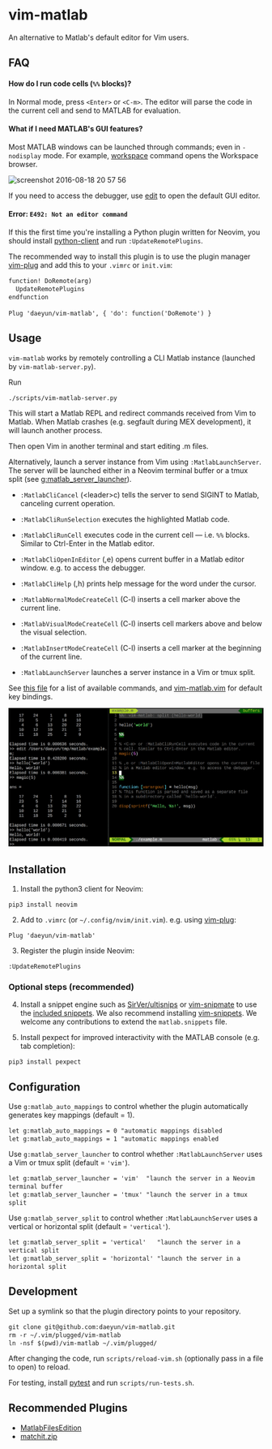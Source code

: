vim-matlab
===========

An alternative to Matlab's default editor for Vim users.

## FAQ

#### How do I run code cells (`%%` blocks)?

In Normal mode, press `<Enter>` or `<C-m>`. The editor will parse the code in the current cell and send to MATLAB for evaluation.

#### What if I need MATLAB's GUI features?

Most MATLAB windows can be launched through commands; even in `-nodisplay` mode. For example, [workspace](https://www.mathworks.com/help/matlab/ref/workspace.html) command opens the Workspace browser.

<img width="400" alt="screenshot 2016-08-18 20 57 56" src="https://cloud.githubusercontent.com/assets/1250682/17795452/82df34fe-6586-11e6-8049-6fc6712c9b0e.png">

If you need to access the debugger, use [edit](https://www.mathworks.com/help/matlab/ref/edit.html) to open the default GUI editor.

#### Error: `E492: Not an editor command`

If this the first time you're installing a Python plugin written for Neovim, you should install [python-client](https://github.com/neovim/python-client) and run `:UpdateRemotePlugins`.

The recommended way to install this plugin is to use the plugin manager [vim-plug](https://github.com/junegunn/vim-plug) and add this to your `.vimrc` or `init.vim`:

```vim
function! DoRemote(arg)
  UpdateRemotePlugins
endfunction

Plug 'daeyun/vim-matlab', { 'do': function('DoRemote') }
```



## Usage

`vim-matlab` works by remotely controlling a CLI Matlab instance (launched by `vim-matlab-server.py`).

Run

```
./scripts/vim-matlab-server.py
```

This will start a Matlab REPL and redirect commands received from Vim to Matlab. When Matlab crashes (e.g. segfault during MEX development), it will launch another process.

Then open Vim in another terminal and start editing .m files.

Alternatively, launch a server instance from Vim using `:MatlabLaunchServer`. The server will be launched either in a Neovim terminal buffer or a tmux split (see [g:matlab_server_launcher](#configuration)).

- `:MatlabCliCancel` (\<leader\>c) tells the server to send SIGINT to Matlab, canceling current operation.

- `:MatlabCliRunSelection` executes the highlighted Matlab code.

- `:MatlabCliRunCell` executes code in the current cell — i.e. `%%` blocks. Similar to Ctrl-Enter in the Matlab editor.

- `:MatlabCliOpenInEditor` (,e) opens current buffer in a Matlab editor window. e.g. to access the debugger.

- `:MatlabCliHelp` (,h) prints help message for the word under the cursor.

- `:MatlabNormalModeCreateCell` (C-l) inserts a cell marker above the current line.

- `:MatlabVisualModeCreateCell` (C-l) inserts cell markers above and below the visual selection.

- `:MatlabInsertModeCreateCell` (C-l) inserts a cell marker at the beginning of the current line.

- `:MatlabLaunchServer` launches a server instance in a Vim or tmux split.

See [this file](rplugin/python/vim_matlab/__init__.py) for a list of available commands, and [vim-matlab.vim](ftplugin/matlab/vim-matlab.vim) for default key bindings.

![Screenshot](/docs/images/screenshot.png)



## Installation

1. Install the python3 client for Neovim:

```
pip3 install neovim
```

2. Add to `.vimrc` (or `~/.config/nvim/init.vim`). e.g. using [vim-plug](https://github.com/junegunn/vim-plug):

```
Plug 'daeyun/vim-matlab'
```

3. Register the plugin inside Neovim:

```
:UpdateRemotePlugins
```

### Optional steps (recommended)

4. Install a snippet engine such as [SirVer/ultisnips](https://github.com/SirVer/ultisnips) or [vim-snipmate](https://github.com/garbas/vim-snipmate) to use the [included snippets](https://github.com/daeyun/vim-matlab/blob/master/snippets/matlab.snippets). We also recommend installing [vim-snippets](https://github.com/honza/vim-snippets). We welcome any contributions to extend the `matlab.snippets` file.

5. Install pexpect for improved interactivity with the MATLAB console (e.g. tab completion):

```
pip3 install pexpect
```


## Configuration

Use `g:matlab_auto_mappings` to control whether the plugin automatically generates key mappings (default = 1).

```vim
let g:matlab_auto_mappings = 0 "automatic mappings disabled
let g:matlab_auto_mappings = 1 "automatic mappings enabled
```

Use `g:matlab_server_launcher` to control whether `:MatlabLaunchServer` uses a Vim or tmux split (default = `'vim'`).

```vim
let g:matlab_server_launcher = 'vim'  "launch the server in a Neovim terminal buffer
let g:matlab_server_launcher = 'tmux' "launch the server in a tmux split
```

Use `g:matlab_server_split` to control whether `:MatlabLaunchServer` uses a vertical or horizontal split (default = `'vertical'`).

```vim
let g:matlab_server_split = 'vertical'   "launch the server in a vertical split
let g:matlab_server_split = 'horizontal' "launch the server in a horizontal split
```


## Development

Set up a symlink so that the plugin directory points to your repository.

```
git clone git@github.com:daeyun/vim-matlab.git
rm -r ~/.vim/plugged/vim-matlab
ln -nsf $(pwd)/vim-matlab ~/.vim/plugged/
```

After changing the code, run `scripts/reload-vim.sh` (optionally pass in a file to open) to reload.

For testing, install [pytest](https://github.com/pytest-dev/pytest/) and run `scripts/run-tests.sh`.


## Recommended Plugins

- [MatlabFilesEdition](http://www.vim.org/scripts/script.php?script_id=2407)
- [matchit.zip](http://www.vim.org/scripts/script.php?script_id=39)
